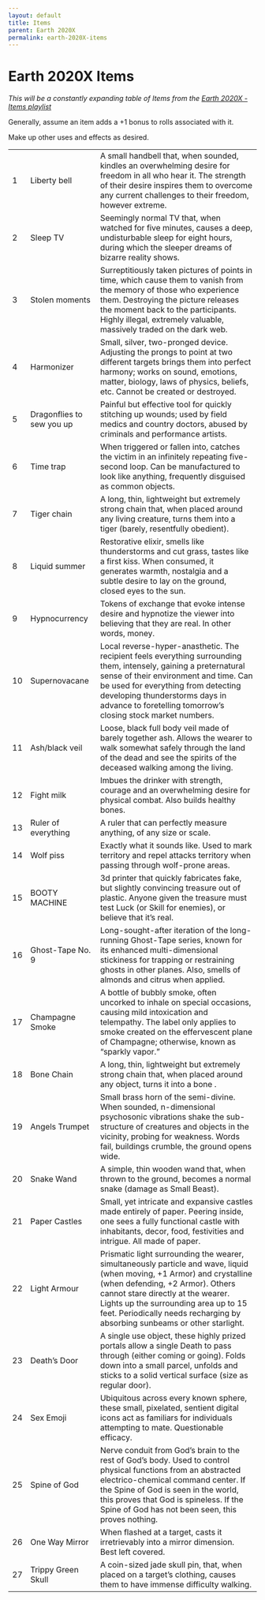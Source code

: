 ```yaml
---
layout: default
title: Items
parent: Earth 2020X
permalink: earth-2020X-items
---
```


# Earth 2020X Items
*This will be a constantly expanding table of Items from the [Earth 2020X - Items playlist](https://open.spotify.com/playlist/0VTAv9ZG7SkCpzTDFt1Hnl?si=4fb383509e1b4915)*

Generally, assume an item adds a +1 bonus to rolls associated with it. 

Make up other uses and effects as desired.

|    |                           |                                                                                                                                                                                                                                                                                                                        |
| -- | ------------------------- | ---------------------------------------------------------------------------------------------------------------------------------------------------------------------------------------------------------------------------------------------------------------------------------------------------------------------- |
| 1  | Liberty bell              | A small handbell that, when sounded, kindles an overwhelming desire for freedom in all who hear it. The strength of their desire inspires them to overcome any current challenges to their freedom, however extreme.                                                                                                   |
| 2  | Sleep TV                  | Seemingly normal TV that, when watched for five minutes, causes a deep, undisturbable sleep for eight hours, during which the sleeper dreams of bizarre reality shows.                                                                                                                                                 |
| 3  | Stolen moments            | Surreptitiously taken pictures of points in time, which cause them to vanish from the memory of those who experience them. Destroying the picture releases the moment back to the participants. Highly illegal, extremely valuable, massively traded on the dark web.                                                  |
| 4  | Harmonizer                | Small, silver, two-pronged device. Adjusting the prongs to point at two different targets brings them into perfect harmony; works on sound, emotions, matter, biology, laws of physics, beliefs, etc. Cannot be created or destroyed.                                                                                  |
| 5  | Dragonflies to sew you up | Painful but effective tool for quickly stitching up wounds; used by field medics and country doctors, abused by criminals and performance artists.                                                                                                                                                                     |
| 6  | Time trap                 | When triggered or fallen into, catches the victim in an infinitely repeating five-second loop. Can be manufactured to look like anything, frequently disguised as common objects.                                                                                                                                      |
| 7  | Tiger chain               | A long, thin, lightweight but extremely strong chain that, when placed around any living creature, turns them into a tiger (barely, resentfully obedient).                                                                                                                                                             |
| 8  | Liquid summer             | Restorative elixir, smells like thunderstorms and cut grass, tastes like a first kiss. When consumed, it generates warmth, nostalgia and a subtle desire to lay on the ground, closed eyes to the sun.                                                                                                                 |
| 9  | Hypnocurrency             | Tokens of exchange that evoke intense desire and hypnotize the viewer into believing that they are real. In other words, money.                                                                                                                                                                                        |
| 10 | Supernovacane             | Local reverse-hyper-anasthetic. The recipient feels everything surrounding them, intensely, gaining a preternatural sense of their environment and time. Can be used for everything from detecting developing thunderstorms days in advance to foretelling tomorrow’s closing stock market numbers.                    |
| 11 | Ash/black veil            | Loose, black full body veil made of barely together ash. Allows the wearer to walk somewhat safely through the land of the dead and see the spirits of the deceased walking among the living.                                                                                                                          |
| 12 | Fight milk                | Imbues the drinker with strength, courage and an overwhelming desire for physical combat. Also builds healthy bones.                                                                                                                                                                                                   |
| 13 | Ruler of everything       | A ruler that can perfectly measure anything, of any size or scale.                                                                                                                                                                                                                                                     |
| 14 | Wolf piss                 | Exactly what it sounds like. Used to mark territory and repel attacks territory when passing through wolf-prone areas.                                                                                                                                                                                                 |
| 15 | BOOTY MACHINE             | 3d printer that quickly fabricates fake, but slightly convincing treasure out of plastic. Anyone given the treasure must test Luck (or Skill for enemies), or believe that it’s real.                                                                                                                                  |
| 16 | Ghost-Tape No. 9          | Long-sought-after iteration of the long-running Ghost-Tape series, known for its enhanced multi-dimensional stickiness for trapping or restraining ghosts in other planes. Also, smells of almonds and citrus when applied.                                                                                            |
| 17 | Champagne Smoke           | A bottle of bubbly smoke, often uncorked to inhale on special occasions, causing mild intoxication and telempathy. The label only applies to smoke created on the effervescent plane of Champagne; otherwise, known as “sparkly vapor.”                                                                                |
| 18 | Bone Chain                | A long, thin, lightweight but extremely strong chain that, when placed around any object, turns it into a bone .                                                                                                                                                                                                       |
| 19 | Angels Trumpet            | Small brass horn of the semi-divine. When sounded, n-dimensional psychosonic vibrations shake the sub-structure of creatures and objects in the vicinity, probing for weakness. Words fail, buildings crumble, the ground opens wide.                                                                                  |
| 20 | Snake Wand                | A simple, thin wooden wand that, when thrown to the ground, becomes a normal snake (damage as Small Beast).                                                                                                                                                                                                            |
| 21 | Paper Castles             | Small, yet intricate and expansive castles made entirely of paper. Peering inside, one sees a fully functional castle with inhabitants, decor, food, festivities and intrigue. All made of paper.                                                                                                                      |
| 22 | Light Armour              | Prismatic light surrounding the wearer, simultaneously particle and wave, liquid (when moving, +1 Armor) and crystalline (when defending, +2 Armor). Others cannot stare directly at the wearer. Lights up the surrounding area up to 15 feet. Periodically needs recharging by absorbing sunbeams or other starlight. |
| 23 | Death’s Door              | A single use object, these highly prized portals allow a single Death to pass through (either coming or going). Folds down into a small parcel, unfolds and sticks to a solid vertical surface (size as regular door).                                                                                                 |
| 24 | Sex Emoji                 | Ubiquitous across every known sphere, these small, pixelated, sentient digital icons act as familiars for individuals attempting to mate. Questionable efficacy.                                                                                                                                                       |
| 25 | Spine of God              | Nerve conduit from God’s brain to the rest of God’s body. Used to control physical functions from an abstracted electrico-chemical command center. If the Spine of God is seen in the world, this proves that God is spineless. If the Spine of God has not been seen, this proves nothing.                            |
| 26 | One Way Mirror            | When flashed at a target, casts it irretrievably into a mirror dimension. Best left covered.                                                                                                                                                                                                                           |
| 27 | Trippy Green Skull        | A coin-sized jade skull pin, that, when placed on a target’s clothing, causes them to have immense difficulty walking.                                                                                                                                                                                                 |

